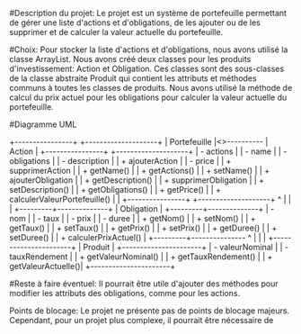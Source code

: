 #Description du projet: 
Le projet est un système de portefeuille permettant de gérer une liste d'actions et d'obligations, de les ajouter ou de les supprimer et de calculer la valeur actuelle du portefeuille.

#Choix:
Pour stocker la liste d'actions et d'obligations, nous avons utilisé la classe ArrayList.
Nous avons créé deux classes pour les produits d'investissement: Action et Obligation. Ces classes sont des sous-classes de la classe abstraite Produit qui contient les attributs et méthodes communs à toutes les classes de produits.
Nous avons utilisé la méthode de calcul du prix actuel pour les obligations pour calculer la valeur actuelle du portefeuille.

#Diagramme UML

+----------------+                   +--------------------+
|   Portefeuille  |<>----------      |        Action      |
+----------------+                   +--------------------+
| - actions       |                  | - name             |
| - obligations   |                  | - description      |
| + ajouterAction |                  | - price            |
| + supprimerAction |                | + getName()        |
| + getActions()  |                  | + setName()        |
| + ajouterObligation |              | + getDescription() |
| + supprimerObligation |            | + setDescription() |
| + getObligations() |               | + getPrice()       |
| + calculerValeurPortefeuille()     |                    |
+----------------+                   +--------------------+
                                  ^
                                  |
                                  |
                                  |
                             +---------+--------------+
                             |       Obligation       |
                             +---------+--------------+
                             | - nom                  |
                             | - taux                 |
                             | - prix                 |
                             | - duree                |
                             | + getNom()             |
                             | + setNom()             |
                             | + getTaux()            |
                             | + setTaux()            |
                             | + getPrix()            |
                             | + setPrix()            |
                             | + getDuree()           |
                             | + setDuree()           |
                             | + calculerPrixActuel() |
                             +---------+---------------
                                       ^
                                       |
                                       |
                                       |
                                 +----------------------+
                                 |       Produit        |
                                 +----------------------+
                                 | - valeurNominal      |
                                 | - tauxRendement      |
                                 | + getValeurNominal() |
                                 | + getTauxRendement() |
                                 | + getValeurActuelle()|
                                 +----------------------+
                                 
#Reste à faire éventuel:
Il pourrait être utile d'ajouter des méthodes pour modifier les attributs des obligations, comme pour les actions.

Points de blocage:
Le projet ne présente pas de points de blocage majeurs. Cependant, pour un projet plus complexe, il pourrait être nécessaire de
